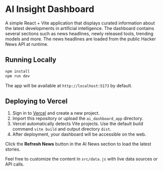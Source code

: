 # AI Insight Dashboard

A simple React + Vite application that displays curated information about the latest developments in artificial intelligence. The dashboard contains several sections such as news headlines, newly released tools, trending models and more. The news headlines are loaded from the public Hacker News API at runtime.

## Running Locally

```bash
npm install
npm run dev
```

The app will be available at `http://localhost:5173` by default.

## Deploying to Vercel

1. Sign in to [Vercel](https://vercel.com/) and create a new project.
2. Import this repository or upload the `ai_dashboard_app` directory.
3. Vercel automatically detects Vite projects. Use the default build command `vite build` and output directory `dist`.
4. After deployment, your dashboard will be accessible on the web.

Click the **Refresh News** button in the AI News section to load the latest stories.

Feel free to customize the content in `src/data.js` with live data sources or API calls.
